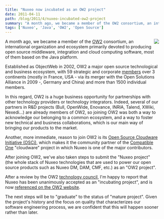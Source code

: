 ```yaml
---
title: "Nuxeo now incubated as an OW2 project"
date: 2011-04-11
path: /blog/2011/4/nuxeo-incubated-ow2-project
summary: "A month ago, we became a member of the OW2 consortium, an international organization and ecosystem primarily devoted to producing open source middleware, integration and cloud computing software, most of them based on the Java platform."
tags: ['Nuxeo', 'Java', 'OW2', 'Open Source']
---
```



<img src="http://upload.wikimedia.org/wikipedia/commons/0/0e/Ow2-logo.png" align="right">A month ago, we became a member of the <a href="http://www.ow2.org/">OW2</a> consortium, an international organization and ecosystem primarily devoted to producing open source middleware, integration and cloud computing software, most of them based on the Java platform.

Established as ObjectWeb in 2002, OW2 a major open source technological and business ecosystem, with 59 strategic and corporate <a href="http://www.ow2.org/view/MembershipJoining/ConsortiumMembers">members</a> over 3 continents (mostly in France, USA - via its merger with the Open Solutions Alliance in 2009 -, Germany and China) and more than 1500 individual members.

<!-- more -->

In this regard, OW2 is a huge business opportunity for partnerships with other technology providers or technology integrators. Indeed, several of our partners in R&amp;D projects (Bull, OpenWide, Enovance, INRIA, Talend, XWiki, Nexedi...) are already members of OW2, so joining OW2 was both a way to acknowledge our belonging to a common ecosystem, and a way to foster new technical and business collaborations, which is our main way of bringing our products to the market.

Another, more  immediate, reason to join OW2 is its <a href="http://www.ow2.org/view/Cloud/">Open Source Cloudware Initiative (OSCi)</a>, which makes it the community partner of the <a href="http://compatibleone.org/">Compatible One</a> "cloudware" project in which Nuxeo is one of the major contributors.

After joining OW2, we've also taken steps to submit the "Nuxeo project" (the whole stack of Nuxeo technologies that are used to power our open source products such as Nuxeo DM, DAM, CMF, etc.) as an "OW2 project".

After a review by the OW2 <a href="http://www.ow2.org/view/TechnologyCouncil/">technology council</a>, I'm happy to report that Nuxeo has been unanimously accepted as an "incubating project", and is now <a href="http://www.ow2.org/view/ActivitiesDashboard/Nuxeo">referenced on the OW2 website</a>.

The next steps will be to "graduate" to the status of "mature project". Given the project's history and the focus on quality that characterizes our software engineering process, we are confident that this will happen sooner rather than later.

